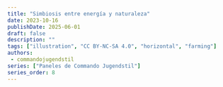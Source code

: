 ```yaml
---
title: "Simbiosis entre energía y naturaleza"
date: 2023-10-16
publishDate: 2025-06-01
draft: false
description: ""
tags: ["illustration", "CC BY-NC-SA 4.0", "horizontal", "farming"]
authors:
 - commandojugendstil
series: ["Paneles de Commando Jugendstil"]
series_order: 8
---
```

